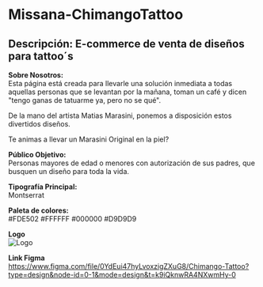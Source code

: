 # Missana-ChimangoTattoo
## Descripción: E-commerce de venta de diseños para tattoo´s


**Sobre Nosotros:**  
Esta página está creada para llevarle una solución inmediata a todas aquellas personas que se levantan por la mañana, toman un café y dicen "tengo ganas de tatuarme ya, pero no se qué". 

De la mano del artista Matias Marasini, ponemos a disposición estos divertidos diseños.

Te animas a llevar un Marasini Original en la piel?

**Público Objetivo:**  
Personas mayores de edad o menores con autorización de sus padres, que busquen un diseño para toda la vida.

**Tipografía Principal:**  
Montserrat

**Paleta de colores:**     
#FDE502
#FFFFFF
#000000
#D9D9D9

**Logo**  
![Logo](https://live.staticflickr.com/65535/52981241852_6e56520377_m.jpg "Logo")

**Link Figma**  
https://www.figma.com/file/0YdEui47hyLvoxzigZXuG8/Chimango-Tattoo?type=design&node-id=0-1&mode=design&t=k9iQknwRA4NXwmHy-0
